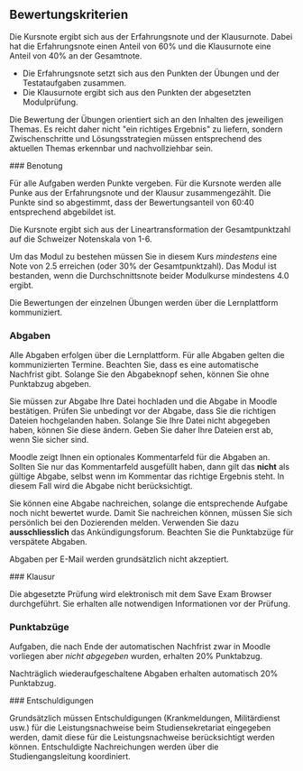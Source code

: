 ## Bewertungskriterien

Die Kursnote ergibt sich aus der Erfahrungsnote und der Klausurnote. Dabei hat die Erfahrungsnote einen Anteil von 60% und die Klausurnote eine Anteil von 40% an der Gesamtnote. 

- Die Erfahrungsnote setzt sich aus den Punkten der Übungen und der Testataufgaben zusammen.
- Die Klausurnote ergibt sich aus den Punkten der abgesetzten Modulprüfung. 

Die Bewertung der Übungen orientiert sich an den Inhalten des jeweiligen Themas. Es reicht daher nicht "ein richtiges Ergebnis" zu liefern, sondern Zwischenschritte und Lösungsstrategien müssen entsprechend des aktuellen Themas erkennbar und nachvollziehbar sein. 

### Benotung

Für alle Aufgaben werden Punkte vergeben. Für die Kursnote werden alle Punke aus der Erfahrungsnote und der Klausur zusammengezählt. Die Punkte sind so abgestimmt, dass der Bewertungsanteil von 60:40 entsprechend abgebildet ist.

Die Kursnote ergibt sich aus der Lineartransformation der Gesamtpunktzahl auf die Schweizer Notenskala von 1-6.

Um das Modul zu bestehen müssen Sie in diesem Kurs *mindestens* eine Note von 2.5 erreichen (oder 30% der Gesamtpunktzahl). Das Modul ist bestanden, wenn die Durchschnittsnote beider Modulkurse mindestens 4.0 ergibt.

Die Bewertungen der einzelnen Übungen werden über die Lernplattform kommuniziert. 

### Abgaben

Alle Abgaben erfolgen über die Lernplattform. Für alle Abgaben gelten die kommunizierten Termine. Beachten Sie, dass es eine automatische Nachfrist gibt. Solange Sie den Abgabeknopf sehen, können Sie ohne Punktabzug abgeben. 

Sie müssen zur Abgabe Ihre Datei hochladen und die Abgabe in Moodle bestätigen. Prüfen Sie unbedingt vor der Abgabe, dass Sie die richtigen Dateien  hochgelanden haben. Solange Sie Ihre Datei nicht abgegeben haben, können Sie diese ändern. Geben Sie daher Ihre Dateien erst ab, wenn Sie sicher sind.

Moodle zeigt Ihnen ein optionales Kommentarfeld für die Abgaben an. Sollten Sie nur das Kommentarfeld ausgefüllt haben, dann gilt das **nicht** als gültige Abgabe, selbst wenn im Kommentar das richtige Ergebnis steht. In diesem Fall wird die Abgabe nicht berücksichtigt. 

Sie können eine Abgabe nachreichen, solange die entsprechende Aufgabe noch nicht bewertet wurde. Damit Sie nachreichen können, müssen Sie sich persönlich bei den Dozierenden melden. Verwenden Sie dazu **ausschliesslich** das Ankündigungsforum. Beachten Sie die Punktabzüge für verspätete Abgaben.

Abgaben per E-Mail werden grundsätzlich nicht akzeptiert.

### Klausur

Die abgesetzte Prüfung wird elektronisch mit dem Save Exam Browser durchgeführt. Sie erhalten alle notwendigen Informationen vor der Prüfung.

### Punktabzüge 

Aufgaben, die nach Ende der automatischen Nachfrist zwar in Moodle vorliegen aber *nicht abgegeben* wurden, erhalten 20% Punktabzug.

Nachträglich wiederaufgeschaltene Abgaben erhalten automatisch 20% Punktabzug.

### Entschuldigungen 

Grundsätzlich müssen Entschuldigungen (Krankmeldungen, Militärdienst usw.) für die Leistungsnachweise beim Studiensekretariat eingegeben werden, damit diese für die Leistungsnachweise berücksichtigt werden können. Entschuldigte Nachreichungen werden über die Studiengangsleitung koordiniert. 
